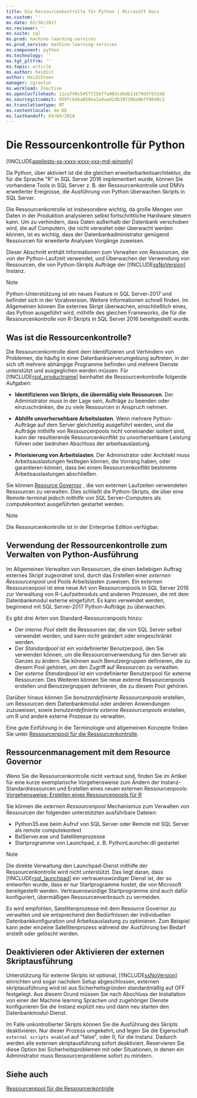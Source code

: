 ```yaml
---
title: Die Ressourcenkontrolle für Python | Microsoft Docs
ms.custom: ''
ms.date: 03/30/2017
ms.reviewer: ''
ms.suite: sql
ms.prod: machine-learning-services
ms.prod_service: machine-learning-services
ms.component: python
ms.technology: ''
ms.tgt_pltfrm: ''
ms.topic: article
ms.author: heidist
author: HeidiSteen
manager: cgronlun
ms.workload: Inactive
ms.openlocfilehash: 11ca749c545f7256ffa803cd6db11679d3f631dd
ms.sourcegitcommit: 059fc64ba858ea2adaad2db39f306a8bff9649c2
ms.translationtype: MT
ms.contentlocale: de-DE
ms.lasthandoff: 04/04/2018
---
```

# <a name="resource-governance-for-python"></a>Die Ressourcenkontrolle für Python
[!INCLUDE[appliesto-ss-xxxx-xxxx-xxx-md-winonly](../../includes/appliesto-ss-xxxx-xxxx-xxx-md-winonly.md)]

Da Python, über aktiviert ist die die gleichen erweiterbarkeitsarchitektur, die für die Sprache "R" in SQL Server 2016 implementiert wurde, können Sie vorhandene Tools in SQL Server z. B. der Ressourcenkontrolle und DMVs erweiterter Ereignisse, die Ausführung von Python überwachen Skripts in SQL Server.

Die Ressourcenkontrolle ist insbesondere wichtig, da große Mengen von Daten in der Produktion analysieren selbst fortschrittliche Hardware steuern kann.  Um zu verhindern, dass Daten außerhalb der Datenbank verschoben wird, die auf Computern, die nicht verwaltet oder überwacht werden können, ist es wichtig, dass der Datenbankadministrator genügend Ressourcen für erweiterte Analysen Vorgänge zuweisen.

Dieser Abschnitt enthält Informationen zum Verwalten von Ressourcen, die von der Python-Laufzeit verwendet, und Überwachen der Verwendung von Ressourcen, die von Python-Skripts Aufträge der [!INCLUDE[ssNoVersion](../../includes/ssnoversion-md.md)] Instanz.

> [!NOTE]
> Python-Unterstützung ist ein neues Feature in SQL Server-2017 und befindet sich in der Vorabversion. Weitere Informationen schnell finden.
> Im Allgemeinen können Sie externes Skript überwachen, einschließlich eines, das Python ausgeführt wird, mithilfe des gleichen Frameworks, die für die Ressourcenkontrolle von R-Skripts in SQL Server 2016 bereitgestellt wurde.

## <a name="what-is-resource-governance"></a>Was ist die Ressourcenkontrolle?

Die Ressourcenkontrolle dient dem Identifizieren und Verhindern von Problemen, die häufig in einer Datenbankserverumgebung auftreten, in der sich oft mehrere abhängige Programme befinden und mehrere Dienste unterstützt und ausgeglichen werden müssen. Für [!INCLUDE[rsql_productname](../../includes/rsql-productname-md.md)] beinhaltet die Ressourcenkontrolle folgende Aufgaben:  

+ **Identifizieren von Skripts, die übermäßig viele Ressourcen**. Der Administrator muss in der Lage sein, Aufträge zu beenden oder einzuschränken, die zu viele Ressourcen in Anspruch nehmen.

+ **Abhilfe unvorhersehbare Arbeitslasten**. Wenn mehrere Python-Aufträge auf dem Server gleichzeitig ausgeführt werden, und die Aufträge mithilfe von Ressourcenpools nicht voneinander isoliert sind, kann der resultierende Ressourcenkonflikt zu unvorhersehbare Leistung führen oder bedrohen Abschluss der arbeitsauslastung.

+ **Priorisierung von Arbeitslasten**. Der Administrator oder Architekt muss Arbeitsauslastungen festlegen können, die Vorrang haben, oder garantieren können, dass bei einem Ressourcenkonflikt bestimmte Arbeitsauslastungen abschließen.

Sie können [Resource Governor](../../relational-databases/resource-governor/resource-governor.md) , die von externen Laufzeiten verwendeten Ressourcen zu verwalten. Dies schließt die Python-Skripts, die über eine Remote-terminal jedoch mithilfe von SQL Server-Computers als computekontext ausgeführten gestartet werden.

> [!NOTE] 
> Die Ressourcenkontrolle ist in der Enterprise Edition verfügbar.

## <a name="how-to-use-resource-governor-to-manage-python-execution"></a>Verwendung der Ressourcenkontrolle zum Verwalten von Python-Ausführung

Im Allgemeinen Verwalten von Ressourcen, die einen beliebigen Auftrag externes Skript zugeordnet sind, durch das Erstellen einer *externen Ressourcenpool* und Pools Arbeitslasten zuweisen. Ein externen Ressourcenpool ist eine neue Art von Ressourcenpools in SQL Server 2016 zur Verwaltung von R-Laufzeitmoduls und anderen Prozessen, die mit dem Datenbankmodul externe eingeführt. Es kann verwendet werden, beginnend mit SQL Server-2017 Python-Aufträge zu überwachen.

Es gibt drei Arten von Standard-Ressourcenpools hinzu:

+ Der *interne Pool* stellt die Ressourcen dar, die von SQL Server selbst verwendet werden, und kann nicht geändert oder eingeschränkt werden.
+ Der *Standardpool* ist ein vordefinierter Benutzerpool, den Sie verwenden können, um die Ressourcenverwendung für den Server als Ganzes zu ändern. Sie können auch Benutzergruppen definieren, die zu diesem Pool gehören, um den Zugriff auf Ressourcen zu verwalten.
+ Der *externe Standardpool* ist ein vordefinierter Benutzerpool für externe Ressourcen. Des Weiteren können Sie neue externe Ressourcenpools erstellen und Benutzergruppen definieren, die zu diesem Pool gehören.

Darüber hinaus können Sie *benutzerdefinierte Ressourcenpools* erstellen, um Ressourcen dem Datenbankmodul oder anderen Anwendungen zuzuweisen, sowie *benutzerdefinierte externe Ressourcenpools* erstellen, um R und andere externe Prozesse zu verwalten.

Eine gute Einführung in die Terminologie und allgemeinen Konzepte finden Sie unter [Ressourcenpool für die Ressourcenkontrolle](../../relational-databases/resource-governor/resource-governor-resource-pool.md).

## <a name="resource-management-using-resource-governor"></a>Ressourcenmanagement mit dem Resource Governor

Wenn Sie die Ressourcenkontrolle nicht vertraut sind, finden Sie im Artikel für eine kurze exemplarische Vorgehensweise zum Ändern der Instanz-Standardressourcen und Erstellen eines neuen externen Ressourcenpools: [Vorgehensweise: Erstellen eines Ressourcenpools für R](../../advanced-analytics/r-services/how-to-create-a-resource-pool-for-r.md)

Sie können die *externen Ressourcenpool* Mechanismus zum Verwalten von Ressourcen der folgenden unterstützten ausführbare Dateien:

+ Python35.exe beim Aufruf von SQL Server oder Remote mit SQL Server als remote computekontext
+ BxlServer.exe und Satellitenprozesse
+ Startprogramme von Launchpad, z. B. PythonLauncher.dll gestartet

> [!NOTE]
> Die direkte Verwaltung den Launchpad-Dienst mithilfe der Ressourcenkontrolle wird nicht unterstützt. Das liegt daran, dass [!INCLUDE[rsql_launchpad](../../includes/rsql-launchpad-md.md)] ein vertrauenswürdiger Dienst ist, der so entworfen wurde, dass er nur Startprogramme hostet, die von Microsoft bereitgestellt werden. Vertrauenswürdige Startprogramme sind auch dafür konfiguriert, übermäßigen Ressourcenverbrauch zu vermeiden.

Es wird empfohlen, Satellitenprozesse mit dem Resource Governor zu verwalten und sie entsprechend den Bedürfnissen der individuellen Datenbankkonfiguration und Arbeitsauslastung zu optimieren.  Zum Beispiel kann jeder einzelne Satellitenprozess während der Ausführung bei Bedarf erstellt oder gelöscht werden.

## <a name="disable-or-enable-external-script-execution"></a>Deaktivieren oder Aktivieren der externen Skriptausführung

Unterstützung für externe Skripts ist optional, [!INCLUDE[ssNoVersion](../../includes/ssnoversion-md.md)] einrichten und sogar nachdem Setup abgeschlossen, externen skriptausführung wird ist aus Sicherheitsgründen standardmäßig auf OFF festgelegt. Aus diesem Grund müssen Sie nach Abschluss der Installation von einer der Machine learning Sprachen und zugehöriger Dienste konfigurieren Sie die Instanz explizit neu und dann neu starten den Datenbankmodul-Dienst.

Im Falle unkontrollierter Skripts können Sie die Ausführung des Skripts deaktivieren. Nur dieser Prozess umgekehrt, und legen Sie die Eigenschaft `external scripts enabled` auf "false", oder 0, für die Instanz. Dadurch werden alle externen skriptausführung sofort deaktiviert. Reservieren Sie diese Option bei Sicherheitsproblemen mit oder Situationen, in denen ein Administrator muss Ressourcenprobleme sofort zu mindern.

## <a name="see-also"></a>Siehe auch

[Ressourcenpool für die Ressourcenkontrolle](../../relational-databases/resource-governor/resource-governor-resource-pool.md)

